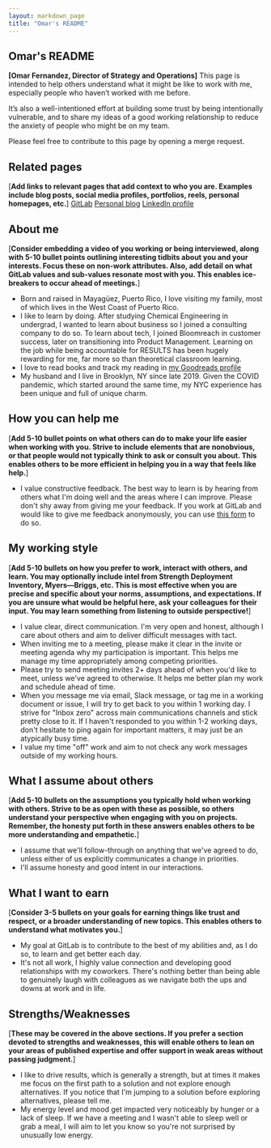 ```yaml
---
layout: markdown_page
title: "Omar's README"
---
```


<!-- This template will help you build out your very own GitLab README, a great tool for transparently letting others know what it's like to work with you, and how you prefer to be communicated with. Each section is optional. You can remove those you aren't comfortable filling out, and add sections that are germane to you. --> 

## Omar's README

**[Omar Fernandez, Director of Strategy and Operations]** This page is intended to help others understand what it might be like to work with me, especially people who haven’t worked with me before. 

It’s also a well-intentioned effort at building some trust by being intentionally vulnerable, and to share my ideas of a good working relationship to reduce the anxiety of people who might be on my team.

Please feel free to contribute to this page by opening a merge request. 

## Related pages

[**Add links to relevant pages that add context to who you are. Examples include blog posts, social media profiles, portfolios, reels, personal homepages, etc.**]
[GitLab](https://gitlab.com/ofernandez2)
[Personal blog](https://omareduardo.com/)
[LinkedIn profile](https://www.linkedin.com/in/omareduardo/)

## About me

[**Consider embedding a video of you working or being interviewed, along with 5-10 bullet points outlining interesting tidbits about you and your interests. Focus these on non-work attributes. Also, add detail on what GitLab values and sub-values resonate most with you. This enables ice-breakers to occur ahead of meetings.**]

* Born and raised in Mayagüez, Puerto Rico, I love visiting my family, most of which lives in the West Coast of Puerto Rico. 
* I like to learn by doing. After studying Chemical Engineering in undergrad, I wanted to learn about business so I joined a consulting company to do so. To learn about tech, I joined Bloomreach in customer success, later on transitioning into Product Management. Learning on the job while being accountable for RESULTS has been hugely rewarding for me, far more so than theoretical classroom learning. 
* I love to read books and track my reading in [my Goodreads profile](https://www.goodreads.com/user/show/132507049-omar-fern-ndez)
* My husband and I live in Brooklyn, NY since late 2019. Given the COVID pandemic, which started around the same time, my NYC experience has been unique and full of unique charm. 

## How you can help me

[**Add 5-10 bullet points on what others can do to make your life easier when working with you. Strive to include elements that are nonobvious, or that people would not typically think to ask or consult you about. This enables others to be more efficient in helping you in a way that feels like help.**]

* I value constructive feedback. The best way to learn is by hearing from others what I'm doing well and the areas where I can improve. Please don't shy away from giving me your feedback. If you work at GitLab and would like to give me feedback anonymously, you can use [this form](https://docs.google.com/forms/d/e/1FAIpQLSfLDiGotjcQsbM-jH9vVTH1lVWKjZgwj3raZ8gcUiFN3LwuaQ/viewform) to do so. 

## My working style

[**Add 5-10 bullets on how you prefer to work, interact with others, and learn. You may optionally include intel from Strength Deployment Inventory, Myers—Briggs, etc. This is most effective when you are precise and specific about your norms, assumptions, and expectations. If you are unsure what would be helpful here, ask your colleagues for their input. You may learn something from listening to outside perspective!**]

* I value clear, direct communication. I'm very open and honest, although I care about others and aim to deliver difficult messages with tact. 
* When inviting me to a meeting, please make it clear in the invite or meeting agenda why my participation is important. This helps me manage my time appropriately among competing priorities. 
* Please try to send meeting invites 2+ days ahead of when you'd like to meet, unless we've agreed to otherwise. It helps me better plan my work and schedule ahead of time. 
* When you message me via email, Slack message, or tag me in a working document or issue, I will try to get back to you within 1 working day. I strive for "Inbox zero" across main communications channels and stick pretty close to it. If I haven't responded to you within 1-2 working days, don't hesitate to ping again for important matters, it may just be an atypically busy time. 
* I value my time "off" work and aim to not check any work messages outside of my working hours. 

## What I assume about others

[**Add 5-10 bullets on the assumptions you typically hold when working with others. Strive to be as open with these as possible, so others understand your perspective when engaging with you on projects. Remember, the honesty put forth in these answers enables others to be more understanding and empathetic.**]

* I assume that we'll follow-through on anything that we've agreed to do, unless either of us explicitly communicates a change in priorities.
* I'll assume honesty and good intent in our interactions. 

## What I want to earn

[**Consider 3-5 bullets on your goals for earning things like trust and respect, or a broader understanding of new topics. This enables others to understand what motivates you.**]

* My goal at GitLab is to contribute to the best of my abilities and, as I do so, to learn and get better each day. 
* It's not all work, I highly value connection and developing good relationships with my coworkers. There's nothing better than being able to genuinely laugh with colleagues as we navigate both the ups and downs at work and in life. 

## Strengths/Weaknesses

[**These may be covered in the above sections. If you prefer a section devoted to strengths and weaknesses, this will enable others to lean on your areas of published expertise and offer support in weak areas without passing judgment.**]

* I like to drive results, which is generally a strength, but at times it makes me focus on the first path to a solution and not explore enough alternatives. If you notice that I'm jumping to a solution before exploring alternatives, please tell me. 
* My energy level and mood get impacted very noticeably by hunger or a lack of sleep. If we have a meeting and I wasn't able to sleep well or grab a meal, I will aim to let you know so you're not surprised by unusually low energy. 
